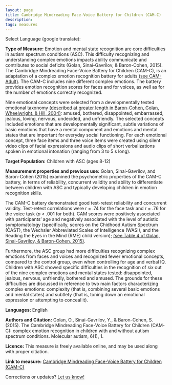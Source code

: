 ```yaml
---
layout: page
title: Cambridge Mindreading Face-Voice Battery for Children (CAM-C)
description:
tags: measures
---
```


Select Language (google translate):  

<div id="google_translate_element"></div><script type="text/javascript">
function googleTranslateElementInit() {
  new google.translate.TranslateElement({pageLanguage: 'en', layout: google.translate.TranslateElement.InlineLayout.SIMPLE, gaTrack: true, gaId: 'UA-64320648-1'}, 'google_translate_element');
}
</script><script type="text/javascript" src="//translate.google.com/translate_a/element.js?cb=googleTranslateElementInit"></script>  

**Type of Measure:**   Emotion and mental state recognition are core difficulties in autism spectrum conditions (ASC). This difficulty recognizing and understanding complex emotions impacts ability communicate and contributes to social deficits (Golan, Sinai-Gavrilov, & Baron-Cohen, 2015). The Cambridge Mindreading Face-Voice Battery for Children (CAM-C), is an adaptation of a complex
emotion recognition battery for adults [(see CAM-Adult)](www.disabilitymeasures.org/CAM-Adult). The CAM-C includes nine
different complex emotions. The battery provides emotion recognition scores for faces and for voices, as well as for the number of emotions correctly recognized.

Nine emotional concepts were selected from a developmentally tested emotional taxonomy [(described at greater length in Baron-Cohen, Golan, Wheelwright, & Hill, 2004)](http://www.jkp.com/uk/mindreading/mainfeatures/): amused, bothered, disappointed, embarrassed, jealous, loving, nervous, undecided, and unfriendly. The selected concepts included emotions that are developmentally significant, subtle variations of basic emotions that have a mental component and emotions and mental states that are important for everyday social functioning. For each emotional concept, three face items and three voice items were created using silent video clips of facial expressions and audio clips of short verbalizations spoken in emotional intonation (ranging from 3 to 5 s long).

**Target Population:** Children with ASC (ages 8-12)

**Measurement properties and previous use:** Golan, Sinai-Gavrilov, and Baron-Cohen (2015) examined the psychometric properties of the CAM-C battery, in terms of reliability, concurrent validity and ability to differentiate between children with ASC and typically developing children in emotion recognition skills. 

The CAM-C battery demonstrated good test-retest reliability and concurrent validity. Test-retest correlations were r = .74 for the face task and r = .76 for the voice task (*p* < .001 for both). CAM scores were positively associated with participants’ age and negatively associated with the level of autistic symptomatology (specifically, scores on the Chidhood Autism Spectrum (CAST), the Wechsler Abbreviated Scales of Intelligence (WASI), and the Reading the Eyes in the Mind (RME) child version); [(see Table 4 of Golan, Sinai-Gavrilov, & Baron-Cohen, 2015)](https://www.ncbi.nlm.nih.gov/pmc/articles/PMC4415441/). 

Furthermore, the ASC group had more difficulties recognizing complex emotions from faces and voices and recognized fewer emotional concepts, compared to the control group, even when controlling for age and verbal IQ. Children with ASC showed specific difficulties in the recognition of six out of the nine complex emotions and mental states tested: disappointed, jealous, nervous, unfriendly, bothered and amused. The grounds for these difficulties are discussed in reference to two main factors characterizing complex emotions: complexity (that is, combining several basic emotions and mental states) and subtlety (that is, toning down an emotional expression or attempting to conceal it).

**Languages:** English

**Authors and Citation:** Golan, O., Sinai-Gavrilov, Y., & Baron-Cohen, S. (2015). The Cambridge Mindreading Face-Voice Battery for Children (CAM-C): complex emotion recognition in children with and without autism spectrum conditions. Molecular autism, 6(1), 1.

**Licence:** This measure is freely available online, and may be used along with proper citiation. 

**Link to measure:** [Cambridge Mindreading Face-Voice Battery for Children (CAM-C)](https://www.autismresearchcentre.com/arc_tests/)

Corrections or updates? [Let us know!](http://disabilitymeasures.org/contact)
